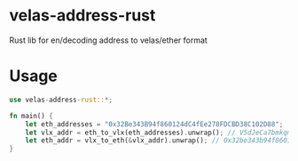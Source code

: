 # velas-address-rust
Rust lib for en/decoding address to velas/ether format

# Usage
```rust
use velas-address-rust::*;

fn main() {
    let eth_addresses = "0x32Be343B94f860124dC4fEe278FDCBD38C102D88";
    let vlx_addr = eth_to_vlx(eth_addresses).unwrap(); // V5dJeCa7bmkqmZF53TqjRbnB4fG6hxuu4f
    let eth_addr = vlx_to_eth(&vlx_addr).unwrap(); // 0x32be343b94f860124dc4fee278fdcbd38c102d88
}
```